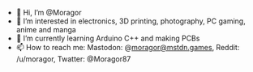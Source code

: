 - 👋 Hi, I’m @Moragor
- 👀 I’m interested in electronics, 3D printing, photography, PC gaming, anime and manga
- 🌱 I’m currently learning Arduino C++ and making PCBs
- 📫 How to reach me: Mastodon: @moragor@mstdn.games, Reddit: /u/moragor, Twatter: @Moragor87

